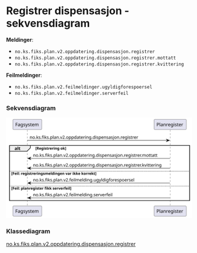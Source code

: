 # Registrer dispensasjon - sekvensdiagram

**Meldinger**:
- `no.ks.fiks.plan.v2.oppdatering.dispensasjon.registrer`
- `no.ks.fiks.plan.v2.oppdatering.dispensasjon.registrer.mottatt`
- `no.ks.fiks.plan.v2.oppdatering.dispensasjon.registrer.kvittering`

**Feilmeldinger**:
- `no.ks.fiks.plan.v2.feilmeldinger.ugyldigforespoersel`
- `no.ks.fiks.plan.v2.feilmeldinger.serverfeil`

### Sekvensdiagram
![sekvensdiagram](sequence-diagram.svg)


### Klassediagram

[no.ks.fiks.plan.v2.oppdatering.dispensasjon.registrer](./../../ClassDiagrams/no.ks.fiks.plan.v2.oppdatering.dispensasjon.registrer/README.md)
